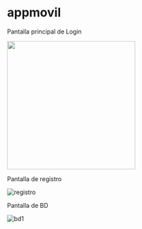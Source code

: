 # appmovil

Pantalla principal de Login

<img src="https://user-images.githubusercontent.com/61418460/78951132-a16a4200-7a96-11ea-89b5-109f6a2c95ce.png" width="300">

Pantalla de registro

![registro](https://user-images.githubusercontent.com/61418460/78951416-bc898180-7a97-11ea-9a72-b45ae7c1444f.jpg)

Pantalla de BD 

![bd1](https://user-images.githubusercontent.com/61418460/78951791-f3ac6280-7a98-11ea-91ce-532c43d5e566.jpg)
